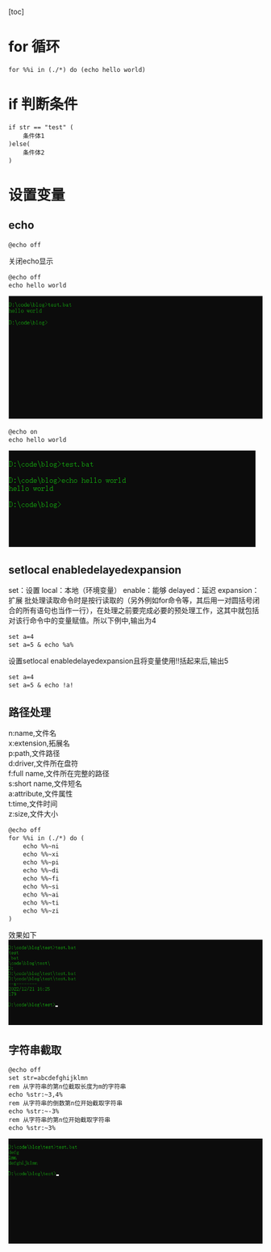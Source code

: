 [toc]
# for 循环

``` batch
for %%i in (./*) do (echo hello world)
````

# if 判断条件

``` batch
if str == "test" (
    条件体1
)else(
    条件体2
)
```

# 设置变量

## echo
``` batch
@echo off
```
关闭echo显示
``` batch
@echo off
echo hello world
```
![echo_off](./batch_pic/echo_off.png)
``` batch
@echo on
echo hello world
```
![echo_off](./batch_pic/echo_on.png)

## setlocal enabledelayedexpansion
set：设置 local：本地（环境变量） enable：能够 delayed：延迟 expansion：扩展
批处理读取命令时是按行读取的（另外例如for命令等，其后用一对圆括号闭合的所有语句也当作一行），在处理之前要完成必要的预处理工作，这其中就包括对该行命令中的变量赋值。所以下例中,输出为4
``` batch
set a=4
set a=5 & echo %a%
```
设置setlocal enabledelayedexpansion且将变量使用!!括起来后,输出5
``` batch
set a=4
set a=5 & echo !a!
```
## 路径处理
n:name,文件名 <br/>
x:extension,拓展名 <br/>
p:path,文件路径 <br/>
d:driver,文件所在盘符 <br/>
f:full name,文件所在完整的路径 <br/>
s:short name,文件短名 <br/>
a:attribute,文件属性<br/>
t:time,文件时间<br/>
z:size,文件大小<br/>
``` batch
@echo off
for %%i in (./*) do (
    echo %%~ni
    echo %%~xi
    echo %%~pi
    echo %%~di
    echo %%~fi
    echo %%~si
    echo %%~ai
    echo %%~ti
    echo %%~zi
)
```
效果如下
![path](./batch_pic/path.png)
## 字符串截取
``` batch
@echo off
set str=abcdefghijklmn
rem 从字符串的第n位截取长度为m的字符串
echo %str:~3,4%
rem 从字符串的倒数第n位开始截取字符串
echo %str:~-3%
rem 从字符串的第n位开始截取字符串
echo %str:~3%
```
![str](./batch_pic/str.png)






